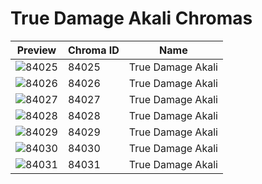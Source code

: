 # True Damage Akali Chromas



| Preview | Chroma ID | Name |
|---------|-----------|------|
| ![84025](https://raw.communitydragon.org/latest/plugins/rcp-be-lol-game-data/global/default/v1/champion-chroma-images/84/84025.png) | 84025 | True Damage Akali |
| ![84026](https://raw.communitydragon.org/latest/plugins/rcp-be-lol-game-data/global/default/v1/champion-chroma-images/84/84026.png) | 84026 | True Damage Akali |
| ![84027](https://raw.communitydragon.org/latest/plugins/rcp-be-lol-game-data/global/default/v1/champion-chroma-images/84/84027.png) | 84027 | True Damage Akali |
| ![84028](https://raw.communitydragon.org/latest/plugins/rcp-be-lol-game-data/global/default/v1/champion-chroma-images/84/84028.png) | 84028 | True Damage Akali |
| ![84029](https://raw.communitydragon.org/latest/plugins/rcp-be-lol-game-data/global/default/v1/champion-chroma-images/84/84029.png) | 84029 | True Damage Akali |
| ![84030](https://raw.communitydragon.org/latest/plugins/rcp-be-lol-game-data/global/default/v1/champion-chroma-images/84/84030.png) | 84030 | True Damage Akali |
| ![84031](https://raw.communitydragon.org/latest/plugins/rcp-be-lol-game-data/global/default/v1/champion-chroma-images/84/84031.png) | 84031 | True Damage Akali |